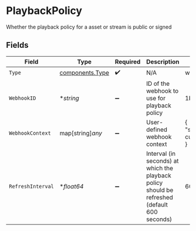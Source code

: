 # PlaybackPolicy

Whether the playback policy for a asset or stream is public or signed


## Fields

| Field                                                                                         | Type                                                                                          | Required                                                                                      | Description                                                                                   | Example                                                                                       |
| --------------------------------------------------------------------------------------------- | --------------------------------------------------------------------------------------------- | --------------------------------------------------------------------------------------------- | --------------------------------------------------------------------------------------------- | --------------------------------------------------------------------------------------------- |
| `Type`                                                                                        | [components.Type](../../models/components/type.md)                                            | :heavy_check_mark:                                                                            | N/A                                                                                           | webhook                                                                                       |
| `WebhookID`                                                                                   | **string*                                                                                     | :heavy_minus_sign:                                                                            | ID of the webhook to use for playback policy                                                  | 1bde4o2i6xycudoy                                                                              |
| `WebhookContext`                                                                              | map[string]*any*                                                                              | :heavy_minus_sign:                                                                            | User-defined webhook context                                                                  | {<br/>"streamerId": "my-custom-id"<br/>}                                                      |
| `RefreshInterval`                                                                             | **float64*                                                                                    | :heavy_minus_sign:                                                                            | Interval (in seconds) at which the playback policy should be<br/>refreshed (default 600 seconds)<br/> | 600                                                                                           |